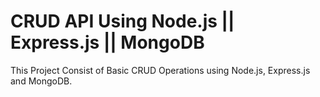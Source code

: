 # CRUD API Using Node.js || Express.js || MongoDB
 This Project Consist of Basic CRUD Operations using Node.js, Express.js and MongoDB.
